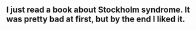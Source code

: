 ## I just read a book about Stockholm syndrome. It was pretty bad at first, but by the end I liked it.